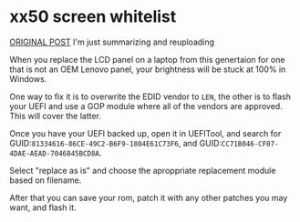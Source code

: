 # xx50 screen whitelist
[ORIGINAL POST](https://www.reddit.com/r/thinkpad/comments/ac7u21/tutorial_t450t450sw550st550x250_screen_whitelist/)
I'm just summarizing and reuploading


When you replace the LCD panel on a laptop from this genertaion for one that is not an OEM Lenovo panel, your brightness will be stuck at 100% in Windows.

One way to fix it is to overwrite the EDID vendor to `LEN`, the other is to flash your UEFI and use a GOP module where all of the vendors are approved.
This will cover the latter. 


Once you have your UEFI backed up, open it in UEFITool, and search for GUID:`81334616-86CE-49C2-B6F9-1804E61C73F6`, and GUID:`CC71B046-CF07-4DAE-AEAD-7046845BCD8A`. 

Select "replace as is" and choose the aproppriate replacement module based on filename. 

After that you can save your rom, patch it with any other patches you may want, and flash it. 

